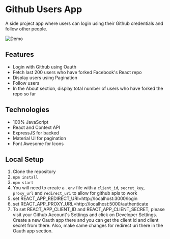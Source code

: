 # Github Users App
A side project app where users can login using their Github credentials and follow other people.

![Demo](https://media.giphy.com/media/ekqci9zOK2gpDwpJJ6/giphy.gif)

## Features
- Login with Github using Oauth
- Fetch last 200 users who have forked Facebook's React repo
- Display users using Pagination
- Follow users
- In the About section, display total number of users who have forked the repo so far

## Technologies
- 100% JavaScript
- React and Context API
- ExpressJS for backed
- Material UI for pagination
- Font Awesome for Icons

## Local Setup
1. Clone the repository
2. `npm install`
3. `npm start`
4. You will need to create a `.env` file with a `client_id`, `secret_key`, `proxy_url` and `redirect_uri` to allow for github apis to work
5. set REACT_APP_REDIRECT_URI=http://localhost:3000/login
6. set REACT_APP_PROXY_URL=http://localhost:5000/authenticate
7. To set REACT_APP_CLIENT_ID and REACT_APP_CLIENT_SECRET, please visit your Github Account's Settings and click on Developer Settings. Create a new Oauth app there and you can get the client id and client secret from there. Also, make same changes for redirect uri there in the Oauth app section.
